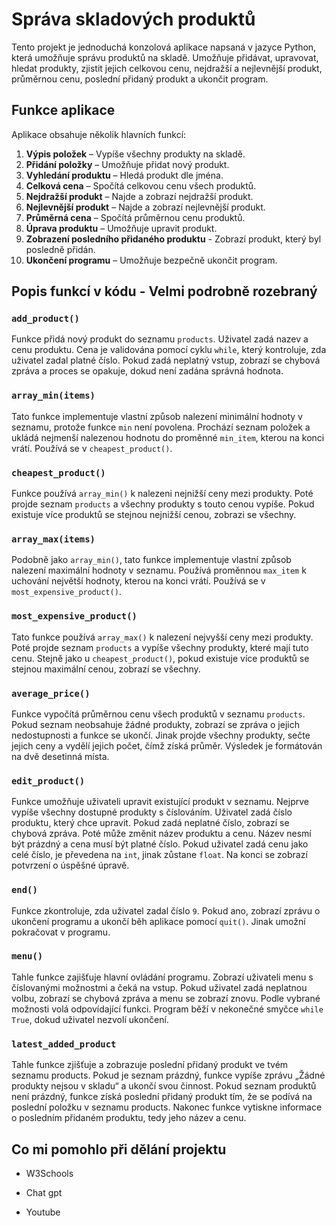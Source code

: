 # Správa skladových produktů

Tento projekt je jednoduchá konzolová aplikace napsaná v jazyce Python, která umožňuje správu produktů na skladě. Umožňuje přidávat, upravovat, hledat produkty, zjistit jejich celkovou cenu, nejdražší a nejlevnější produkt, průměrnou cenu, poslední přidaný produkt a ukončit program.

## Funkce aplikace

Aplikace obsahuje několik hlavních funkcí:

1. **Výpis položek** – Vypíše všechny produkty na skladě.
2. **Přidání položky** – Umožňuje přidat nový produkt.
3. **Vyhledání produktu** – Hledá produkt dle jména.
4. **Celková cena** – Spočítá celkovou cenu všech produktů.
5. **Nejdražší produkt** – Najde a zobrazí nejdražší produkt.
6. **Nejlevnější produkt** – Najde a zobrazí nejlevnější produkt.
7. **Průměrná cena** – Spočítá průměrnou cenu produktů.
8. **Úprava produktu** – Umožňuje upravit produkt.
9. **Zobrazení posledního přidaného produktu** - Zobrazí produkt, který byl posledně přidán.
10. **Ukončení programu** – Umožňuje bezpečně ukončit program.

## Popis funkcí v kódu - Velmi podrobně rozebraný

### `add_product()`
Funkce přidá nový produkt do seznamu `products`. Uživatel zadá nazev a cenu produktu. Cena je validována pomocí cyklu `while`, který kontroluje, zda uživatel zadal platné číslo. Pokud zadá neplatný vstup, zobrazí se chybová zpráva a proces se opakuje, dokud není zadána správná hodnota.

### `array_min(items)`
Tato funkce implementuje vlastní způsob nalezení minimální hodnoty v seznamu, protože funkce `min` není povolena. Prochází seznam položek a ukládá nejmenší nalezenou hodnotu do proměnné `min_item`, kterou na konci vrátí. Používá se v `cheapest_product()`.


### `cheapest_product()`
Funkce používá `array_min()` k nalezeni nejnižší ceny mezi produkty. Poté projde seznam `products` a všechny produkty s touto cenou vypíše. Pokud existuje více produktů se stejnou nejnižší cenou, zobrazi se všechny.


### `array_max(items)`
Podobně jako `array_min()`, tato funkce implementuje vlastní způsob nalezení maximální hodnoty v seznamu. Používá proměnnou `max_item` k uchování největší hodnoty, kterou na konci vrátí. Používá se v `most_expensive_product()`.

### `most_expensive_product()`
Tato funkce používá `array_max()` k nalezení nejvyšší ceny mezi produkty. Poté projde seznam `products` a vypíše všechny produkty, které mají tuto cenu. Stejně jako u `cheapest_product()`, pokud existuje více produktů se stejnou maximální cenou, zobrazí se všechny.


### `average_price()`
Funkce vypočítá průměrnou cenu všech produktů v seznamu `products`. Pokud seznam neobsahuje žádné produkty, zobrazí se zpráva o jejich nedostupnosti a funkce se ukončí. Jinak projde všechny produkty, sečte jejich ceny a vydělí jejich počet, čímž získá průměr. Výsledek je formátován na dvě desetinná místa.

### `edit_product()`
Funkce umožňuje uživateli upravit existující produkt v seznamu. Nejprve vypíše všechny dostupné produkty s číslováním. Uživatel zadá číslo produktu, který chce upravit. Pokud zadá neplatné číslo, zobrazí se chybová zpráva. Poté může změnit název produktu a cenu. Název nesmí být prázdný a cena musí být platné číslo. Pokud uživatel zadá cenu jako celé číslo, je převedena na `int`, jinak zůstane `float`. Na konci se zobrazí potvrzení o úspěšné úpravě.

### `end()`
Funkce zkontroluje, zda uživatel zadal číslo `9`. Pokud ano, zobrazí zprávu o ukončení programu a ukončí běh aplikace pomocí `quit()`. Jinak umožní pokračovat v programu.

### `menu()`
Tahle funkce zajišťuje hlavní ovládání programu. Zobrazí uživateli menu s číslovanými možnostmi a čeká na vstup. Pokud uživatel zadá neplatnou volbu, zobrazí se chybová zpráva a menu se zobrazí znovu. Podle vybrané možnosti volá odpovídající funkci. Program běží v nekonečné smyčce `while True`, dokud uživatel nezvolí ukončení.

### `latest_added_product`
Tahle funkce zjišťuje a zobrazuje poslední přidaný produkt ve tvém seznamu products. Pokud je seznam prázdný, funkce vypíše zprávu „Žádné produkty nejsou v skladu“ a ukončí svou činnost. Pokud seznam produktů není prázdný, funkce získá poslední přidaný produkt tím, že se podívá na poslední položku v seznamu products. Nakonec funkce vytiskne informace o posledním přidaném produktu, tedy jeho název a cenu.

## Co mi pomohlo při dělání projektu

* W3Schools 

* Chat gpt

* Youtube

